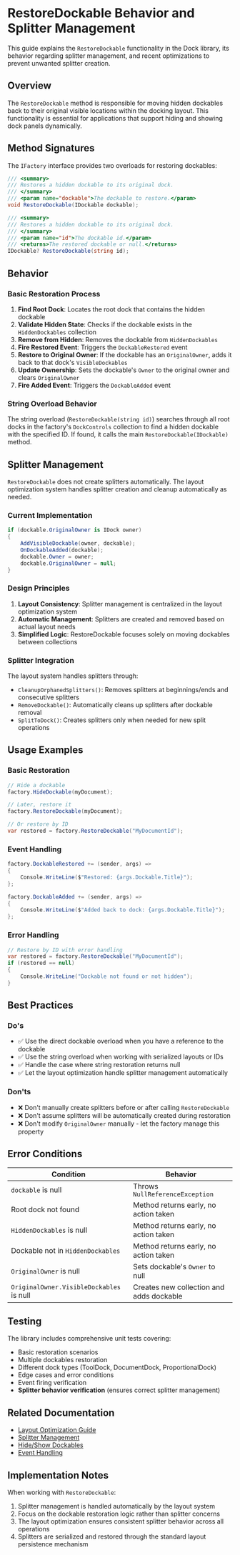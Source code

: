 # RestoreDockable Behavior and Splitter Management

This guide explains the `RestoreDockable` functionality in the Dock library, its behavior regarding splitter management, and recent optimizations to prevent unwanted splitter creation.

## Overview

The `RestoreDockable` method is responsible for moving hidden dockables back to their original visible locations within the docking layout. This functionality is essential for applications that support hiding and showing dock panels dynamically.

## Method Signatures

The `IFactory` interface provides two overloads for restoring dockables:

```csharp
/// <summary>
/// Restores a hidden dockable to its original dock.
/// </summary>
/// <param name="dockable">The dockable to restore.</param>
void RestoreDockable(IDockable dockable);

/// <summary>
/// Restores a hidden dockable to its original dock.
/// </summary>
/// <param name="id">The dockable id.</param>
/// <returns>The restored dockable or null.</returns>
IDockable? RestoreDockable(string id);
```

## Behavior

### Basic Restoration Process

1. **Find Root Dock**: Locates the root dock that contains the hidden dockable
2. **Validate Hidden State**: Checks if the dockable exists in the `HiddenDockables` collection
3. **Remove from Hidden**: Removes the dockable from `HiddenDockables`
4. **Fire Restored Event**: Triggers the `DockableRestored` event
5. **Restore to Original Owner**: If the dockable has an `OriginalOwner`, adds it back to that dock's `VisibleDockables`
6. **Update Ownership**: Sets the dockable's `Owner` to the original owner and clears `OriginalOwner`
7. **Fire Added Event**: Triggers the `DockableAdded` event

### String Overload Behavior

The string overload (`RestoreDockable(string id)`) searches through all root docks in the factory's `DockControls` collection to find a hidden dockable with the specified ID. If found, it calls the main `RestoreDockable(IDockable)` method.

## Splitter Management

`RestoreDockable` does not create splitters automatically. The layout optimization system handles splitter creation and cleanup automatically as needed.

### Current Implementation
```csharp
if (dockable.OriginalOwner is IDock owner)
{
    AddVisibleDockable(owner, dockable);
    OnDockableAdded(dockable);
    dockable.Owner = owner;
    dockable.OriginalOwner = null;
}
```

### Design Principles

1. **Layout Consistency**: Splitter management is centralized in the layout optimization system
2. **Automatic Management**: Splitters are created and removed based on actual layout needs
3. **Simplified Logic**: RestoreDockable focuses solely on moving dockables between collections

### Splitter Integration

The layout system handles splitters through:
- `CleanupOrphanedSplitters()`: Removes splitters at beginnings/ends and consecutive splitters
- `RemoveDockable()`: Automatically cleans up splitters after dockable removal
- `SplitToDock()`: Creates splitters only when needed for new split operations

## Usage Examples

### Basic Restoration

```csharp
// Hide a dockable
factory.HideDockable(myDocument);

// Later, restore it
factory.RestoreDockable(myDocument);

// Or restore by ID
var restored = factory.RestoreDockable("MyDocumentId");
```

### Event Handling

```csharp
factory.DockableRestored += (sender, args) =>
{
    Console.WriteLine($"Restored: {args.Dockable.Title}");
};

factory.DockableAdded += (sender, args) =>
{
    Console.WriteLine($"Added back to dock: {args.Dockable.Title}");
};
```

### Error Handling

```csharp
// Restore by ID with error handling
var restored = factory.RestoreDockable("MyDocumentId");
if (restored == null)
{
    Console.WriteLine("Dockable not found or not hidden");
}
```

## Best Practices

### Do's
- ✅ Use the direct dockable overload when you have a reference to the dockable
- ✅ Use the string overload when working with serialized layouts or IDs
- ✅ Handle the case where string restoration returns null
- ✅ Let the layout optimization handle splitter management automatically

### Don'ts
- ❌ Don't manually create splitters before or after calling `RestoreDockable`
- ❌ Don't assume splitters will be automatically created during restoration
- ❌ Don't modify `OriginalOwner` manually - let the factory manage this property

## Error Conditions

| Condition | Behavior |
|-----------|----------|
| `dockable` is null | Throws `NullReferenceException` |
| Root dock not found | Method returns early, no action taken |
| `HiddenDockables` is null | Method returns early, no action taken |
| Dockable not in `HiddenDockables` | Method returns early, no action taken |
| `OriginalOwner` is null | Sets dockable's `Owner` to null |
| `OriginalOwner.VisibleDockables` is null | Creates new collection and adds dockable |

## Testing

The library includes comprehensive unit tests covering:

- Basic restoration scenarios
- Multiple dockables restoration
- Different dock types (ToolDock, DocumentDock, ProportionalDock)
- Edge cases and error conditions
- Event firing verification
- **Splitter behavior verification** (ensures correct splitter management)

## Related Documentation

- [Layout Optimization Guide](dock-layout-optimization.md)
- [Splitter Management](dock-splitter-management.md)
- [Hide/Show Dockables](dock-hide-show.md)
- [Event Handling](dock-events.md)

## Implementation Notes

When working with `RestoreDockable`:

1. Splitter management is handled automatically by the layout system
2. Focus on the dockable restoration logic rather than splitter concerns
3. The layout optimization ensures consistent splitter behavior across all operations
4. Splitters are serialized and restored through the standard layout persistence mechanism